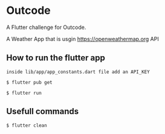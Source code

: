 # Outcode

A Flutter challenge for Outcode.

A Weather App that is usgin https://openweathermap.org API

## How to run the flutter app

`inside lib/app/app_constants.dart file add an API_KEY`

`$ flutter pub get`

`$ flutter run`

## Usefull commands

`$ flutter clean`
